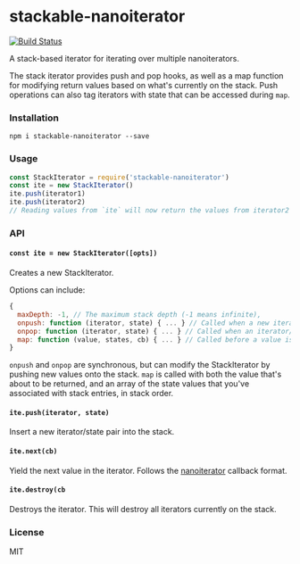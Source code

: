 # stackable-nanoiterator
[![Build Status](https://travis-ci.com/andrewosh/stackable-nanoiterator.svg?token=WgJmQm3Kc6qzq1pzYrkx&branch=master)](https://travis-ci.com/andrewosh/stackable-nanoiterator)

A stack-based iterator for iterating over multiple nanoiterators.

The stack iterator provides push and pop hooks, as well as a map function for modifying return values based on what's currently on the stack. Push operations can also tag iterators with state that can be accessed during `map`.

### Installation
```
npm i stackable-nanoiterator --save
```
### Usage
```js
const StackIterator = require('stackable-nanoiterator')
const ite = new StackIterator()
ite.push(iterator1)
ite.push(iterator2)
// Reading values from `ite` will now return the values from iterator2 then iterator1
```
### API
#### `const ite = new StackIterator([opts])`
Creates a new StackIterator.

Options can include:
```js
{
  maxDepth: -1, // The maximum stack depth (-1 means infinite),
  onpush: function (iterator, state) { ... } // Called when a new iterator/state pair is pushed.
  onpop: function (iterator, state) { ... } // Called when an iterator/state pair is popped.
  map: function (value, states, cb) { ... } // Called before a value is about to be returned.
}
```
`onpush` and `onpop` are synchronous, but can modify the StackIterator by pushing new values onto the stack.
`map` is called with both the value that's about to be returned, and an array of the state values that you've associated with stack entries, in stack order.

#### `ite.push(iterator, state)`
Insert a new iterator/state pair into the stack.

#### `ite.next(cb)`
Yield the next value in the iterator. Follows the [nanoiterator](https://github.com/mafintosh/nanoiterator) callback format.

#### `ite.destroy(cb`
Destroys the iterator. This will destroy all iterators currently on the stack.

### License
MIT


